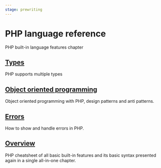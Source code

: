 ```yaml
---
stage: prewriting
---
```


# PHP language reference

PHP built-in language features chapter

## [Types](/php/ref/types)

PHP supports multiple types

## [Object oriented programming](/php/ref/oop)

Object oriented programming with PHP, design patterns and anti patterns.

## [Errors](/php/ref/errors.md)

How to show and handle errors in PHP.

## [Overview](/php/ref/overview.md)

PHP cheatsheet of all basic built-in features and its basic syntax presented
again in a single all-in-one chapter.
